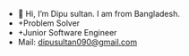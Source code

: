 - 👋 Hi, I’m Dipu sultan. I am from Bangladesh. 
- +Problem Solver
- +Junior Software Engineer
- Mail: dipusultan090@gmail.com
<!---
Dipu9094/Dipu9094 is a ✨ special ✨ repository because its `README.md` (this file) appears on your GitHub profile.
You can click the Preview link to take a look at your changes.
--->
